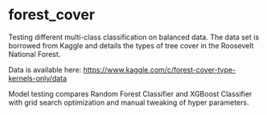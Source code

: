 # forest_cover

Testing different multi-class classification on balanced data. The data set is borrowed from Kaggle and details the types of tree cover in the Roosevelt National Forest. 

Data is available here: https://www.kaggle.com/c/forest-cover-type-kernels-only/data

Model testing compares Random Forest Classifier and XGBoost Classifier with grid search optimization and manual tweaking of hyper parameters.